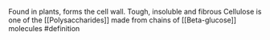 Found in plants, forms the cell wall. Tough, insoluble and fibrous
Cellulose is one of the [[Polysaccharides]] made from chains of [[Beta-glucose]] molecules
#definition